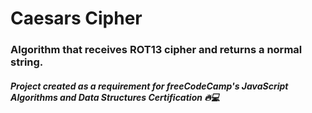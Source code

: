 # Caesars Cipher

### Algorithm that receives ROT13 cipher and returns a normal string.

##### Project created as a requirement for freeCodeCamp's JavaScript Algorithms and Data Structures Certification :fire::computer: